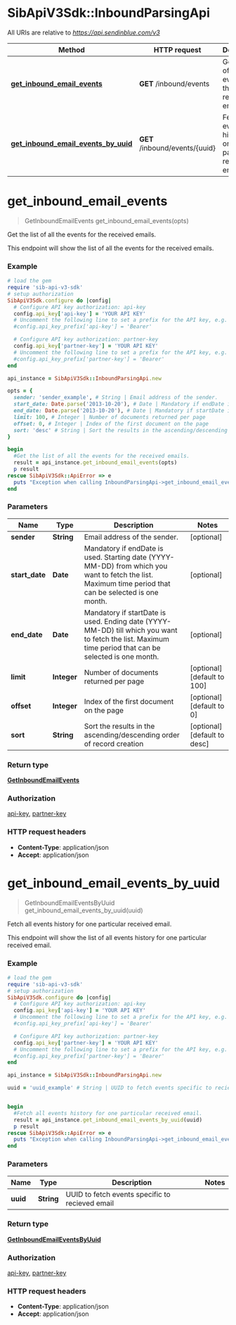 # SibApiV3Sdk::InboundParsingApi

All URIs are relative to *https://api.sendinblue.com/v3*

Method | HTTP request | Description
------------- | ------------- | -------------
[**get_inbound_email_events**](InboundParsingApi.md#get_inbound_email_events) | **GET** /inbound/events | Get the list of all the events for the received emails.
[**get_inbound_email_events_by_uuid**](InboundParsingApi.md#get_inbound_email_events_by_uuid) | **GET** /inbound/events/{uuid} | Fetch all events history for one particular received email.


# **get_inbound_email_events**
> GetInboundEmailEvents get_inbound_email_events(opts)

Get the list of all the events for the received emails.

This endpoint will show the list of all the events for the received emails.

### Example
```ruby
# load the gem
require 'sib-api-v3-sdk'
# setup authorization
SibApiV3Sdk.configure do |config|
  # Configure API key authorization: api-key
  config.api_key['api-key'] = 'YOUR API KEY'
  # Uncomment the following line to set a prefix for the API key, e.g. 'Bearer' (defaults to nil)
  #config.api_key_prefix['api-key'] = 'Bearer'

  # Configure API key authorization: partner-key
  config.api_key['partner-key'] = 'YOUR API KEY'
  # Uncomment the following line to set a prefix for the API key, e.g. 'Bearer' (defaults to nil)
  #config.api_key_prefix['partner-key'] = 'Bearer'
end

api_instance = SibApiV3Sdk::InboundParsingApi.new

opts = { 
  sender: 'sender_example', # String | Email address of the sender.
  start_date: Date.parse('2013-10-20'), # Date | Mandatory if endDate is used. Starting date (YYYY-MM-DD) from which you want to fetch the list. Maximum time period that can be selected is one month.
  end_date: Date.parse('2013-10-20'), # Date | Mandatory if startDate is used. Ending date (YYYY-MM-DD) till which you want to fetch the list. Maximum time period that can be selected is one month.
  limit: 100, # Integer | Number of documents returned per page
  offset: 0, # Integer | Index of the first document on the page
  sort: 'desc' # String | Sort the results in the ascending/descending order of record creation
}

begin
  #Get the list of all the events for the received emails.
  result = api_instance.get_inbound_email_events(opts)
  p result
rescue SibApiV3Sdk::ApiError => e
  puts "Exception when calling InboundParsingApi->get_inbound_email_events: #{e}"
end
```

### Parameters

Name | Type | Description  | Notes
------------- | ------------- | ------------- | -------------
 **sender** | **String**| Email address of the sender. | [optional] 
 **start_date** | **Date**| Mandatory if endDate is used. Starting date (YYYY-MM-DD) from which you want to fetch the list. Maximum time period that can be selected is one month. | [optional] 
 **end_date** | **Date**| Mandatory if startDate is used. Ending date (YYYY-MM-DD) till which you want to fetch the list. Maximum time period that can be selected is one month. | [optional] 
 **limit** | **Integer**| Number of documents returned per page | [optional] [default to 100]
 **offset** | **Integer**| Index of the first document on the page | [optional] [default to 0]
 **sort** | **String**| Sort the results in the ascending/descending order of record creation | [optional] [default to desc]

### Return type

[**GetInboundEmailEvents**](GetInboundEmailEvents.md)

### Authorization

[api-key](../README.md#api-key), [partner-key](../README.md#partner-key)

### HTTP request headers

 - **Content-Type**: application/json
 - **Accept**: application/json



# **get_inbound_email_events_by_uuid**
> GetInboundEmailEventsByUuid get_inbound_email_events_by_uuid(uuid)

Fetch all events history for one particular received email.

This endpoint will show the list of all events history for one particular received email.

### Example
```ruby
# load the gem
require 'sib-api-v3-sdk'
# setup authorization
SibApiV3Sdk.configure do |config|
  # Configure API key authorization: api-key
  config.api_key['api-key'] = 'YOUR API KEY'
  # Uncomment the following line to set a prefix for the API key, e.g. 'Bearer' (defaults to nil)
  #config.api_key_prefix['api-key'] = 'Bearer'

  # Configure API key authorization: partner-key
  config.api_key['partner-key'] = 'YOUR API KEY'
  # Uncomment the following line to set a prefix for the API key, e.g. 'Bearer' (defaults to nil)
  #config.api_key_prefix['partner-key'] = 'Bearer'
end

api_instance = SibApiV3Sdk::InboundParsingApi.new

uuid = 'uuid_example' # String | UUID to fetch events specific to recieved email


begin
  #Fetch all events history for one particular received email.
  result = api_instance.get_inbound_email_events_by_uuid(uuid)
  p result
rescue SibApiV3Sdk::ApiError => e
  puts "Exception when calling InboundParsingApi->get_inbound_email_events_by_uuid: #{e}"
end
```

### Parameters

Name | Type | Description  | Notes
------------- | ------------- | ------------- | -------------
 **uuid** | **String**| UUID to fetch events specific to recieved email | 

### Return type

[**GetInboundEmailEventsByUuid**](GetInboundEmailEventsByUuid.md)

### Authorization

[api-key](../README.md#api-key), [partner-key](../README.md#partner-key)

### HTTP request headers

 - **Content-Type**: application/json
 - **Accept**: application/json




